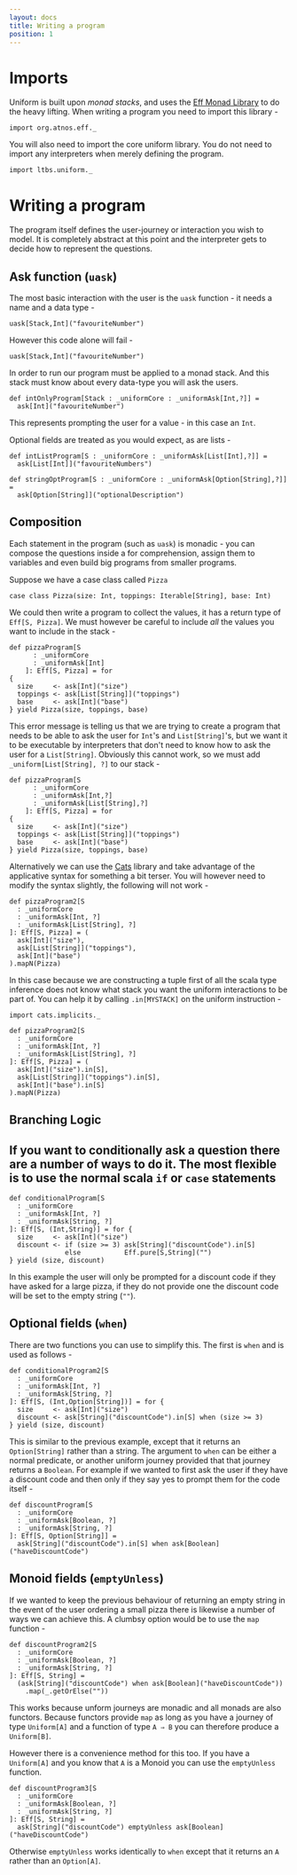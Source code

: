 ```yaml
---
layout: docs
title: Writing a program
position: 1
---
```


# Imports

Uniform is built upon *monad stacks*, and uses the [Eff Monad
Library](https://github.com/atnos-org/eff) to do the heavy
lifting. When writing a program you need to import this library -

```tut:silent
import org.atnos.eff._
```

You will also need to import the core uniform library. You do not need
to import any interpreters when merely defining the program.

```tut:silent
import ltbs.uniform._
```

# Writing a program

The program itself defines the user-journey or interaction you wish to
model. It is completely abstract at this point and the interpreter
gets to decide how to represent the questions.

## Ask function (`uask`)

The most basic interaction with the user is the `uask` function - it
needs a name and a data type -

```
uask[Stack,Int]("favouriteNumber")
```

However this code alone will fail -

```tut:fail
uask[Stack,Int]("favouriteNumber")
```

In order to run our program must be
applied to a monad stack. And this
stack must know about every data-type you will ask the users.

```tut:silent
def intOnlyProgram[Stack : _uniformCore : _uniformAsk[Int,?]] =
  ask[Int]("favouriteNumber")
```

This represents prompting the user for a value - in this case an
`Int`.

Optional fields are treated as you would expect, as are lists -

```tut:silent
def intListProgram[S : _uniformCore : _uniformAsk[List[Int],?]] =
  ask[List[Int]]("favouriteNumbers")

def stringOptProgram[S : _uniformCore : _uniformAsk[Option[String],?]] =
  ask[Option[String]]("optionalDescription")
```

## Composition

Each statement in the program (such as `uask`) is monadic - you can
compose the questions inside a for comprehension, assign them to
variables and even build big programs from smaller programs.

Suppose we have a case class called `Pizza`

```tut:silent
case class Pizza(size: Int, toppings: Iterable[String], base: Int)
```

We could then write a program to collect the values, it has a return
type of `Eff[S, Pizza]`. We must however be careful to include *all*
the values you want to include in the stack -

```tut:fail
def pizzaProgram[S
      : _uniformCore
	  : _uniformAsk[Int]
    ]: Eff[S, Pizza] = for
{
  size     <- ask[Int]("size")
  toppings <- ask[List[String]]("toppings")
  base     <- ask[Int]("base")
} yield Pizza(size, toppings, base)
```

This error message is telling us that we are trying to create a
program that needs to be able to ask the user for `Int`'s and
`List[String]`'s, but we want it to be executable by interpreters that
don't need to know how to ask the user for a `List[String]`. Obviously
this cannot work, so we must add `_uniform[List[String], ?]` to our
stack -

```tut:silent
def pizzaProgram[S
      : _uniformCore
	  : _uniformAsk[Int,?]
	  : _uniformAsk[List[String],?]
    ]: Eff[S, Pizza] = for
{
  size     <- ask[Int]("size")
  toppings <- ask[List[String]]("toppings")
  base     <- ask[Int]("base")
} yield Pizza(size, toppings, base)
```

Alternatively we can use the [Cats](https://typelevel.org/cats/)
library and take advantage of the applicative syntax for something a
bit terser. You will however need to modify the syntax slightly, the following
will not work -

```tut:fail
def pizzaProgram2[S
  : _uniformCore
  : _uniformAsk[Int, ?]
  : _uniformAsk[List[String], ?]
]: Eff[S, Pizza] = (
  ask[Int]("size"),
  ask[List[String]]("toppings"),
  ask[Int]("base")
).mapN(Pizza)
```

In this case because we are constructing a tuple first
of all the scala type inference does not know what stack you want the uniform
interactions to be part of. You can help it by calling `.in[MYSTACK]` on
the uniform instruction -

```tut:silent
import cats.implicits._

def pizzaProgram2[S
  : _uniformCore
  : _uniformAsk[Int, ?]
  : _uniformAsk[List[String], ?]
]: Eff[S, Pizza] = (
  ask[Int]("size").in[S],
  ask[List[String]]("toppings").in[S],
  ask[Int]("base").in[S]
).mapN(Pizza)
```

## Branching Logic

If you want to conditionally ask a question there are a number of ways
to do it. The most flexible is to use the normal scala `if` or `case`
statements
-

```tut:silent
def conditionalProgram[S
  : _uniformCore
  : _uniformAsk[Int, ?]
  : _uniformAsk[String, ?]
]: Eff[S, (Int,String)] = for {
  size     <- ask[Int]("size")
  discount <- if (size >= 3) ask[String]("discountCode").in[S]
              else           Eff.pure[S,String]("")
} yield (size, discount)
```

In this example the user will only be prompted for a discount code if
they have asked for a large pizza, if they do not provide one the
discount code will be set to the empty string (`""`).

## Optional fields (`when`)

There are two functions you can use to simplify this. The first is
`when` and is used as follows -

```tut
def conditionalProgram2[S
  : _uniformCore
  : _uniformAsk[Int, ?]
  : _uniformAsk[String, ?]
]: Eff[S, (Int,Option[String])] = for {
  size     <- ask[Int]("size")
  discount <- ask[String]("discountCode").in[S] when (size >= 3)
} yield (size, discount)
```

This is similar to the previous example, except that it returns an
`Option[String]` rather than a string. The argument to `when` can be
either a normal predicate, or another uniform journey provided that that
journey returns a `Boolean`. For example if we wanted to first ask the
user if they have a discount code and then only if they say yes to
prompt them for the code itself -

```tut
def discountProgram[S
  : _uniformCore
  : _uniformAsk[Boolean, ?]
  : _uniformAsk[String, ?]
]: Eff[S, Option[String]] =
  ask[String]("discountCode").in[S] when ask[Boolean]("haveDiscountCode")
```

## Monoid fields (`emptyUnless`)

If we wanted to keep the previous behaviour of returning an empty
string in the event of the user ordering a small pizza there is
likewise a number of ways we can achieve this. A clumbsy option would be to use
the `map` function -

```
def discountProgram2[S
  : _uniformCore
  : _uniformAsk[Boolean, ?]
  : _uniformAsk[String, ?]
]: Eff[S, String] =
  (ask[String]("discountCode") when ask[Boolean]("haveDiscountCode"))
    .map(_.getOrElse(""))
```

This works because unform journeys are monadic and all monads are also
functors. Because functors provide `map` as long as you have a
journey of type `Uniform[A]` and a function of type `A ⇒ B` you can
therefore produce a `Uniform[B]`.

However there is a convenience method for this too. If you have a
`Uniform[A]` and you know that `A` is a Monoid you can use the
`emptyUnless` function.

```tut
def discountProgram3[S
  : _uniformCore
  : _uniformAsk[Boolean, ?]
  : _uniformAsk[String, ?]
]: Eff[S, String] =
  ask[String]("discountCode") emptyUnless ask[Boolean]("haveDiscountCode")
```

Otherwise `emptyUnless` works identically to `when` except that it
returns an `A` rather than an `Option[A]`.
